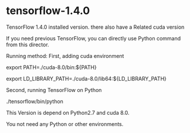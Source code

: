 # tensorflow-1.4.0
TensorFlow 1.4.0 installed version. there also have a Related cuda version 

If you need previous TensorFlow, you can directly use Python command from this director.

Running method: 
First, adding cuda environment

export PATH=./cuda-8.0/bin:${PATH}

export LD_LIBRARY_PATH=./cuda-8.0/lib64:${LD_LIBRARY_PATH}


Second, running TensorFlow on Python

./tensorflow/bin/python

This Version is depend on Python2.7 and cuda 8.0.

You not need any Python or other environments.
